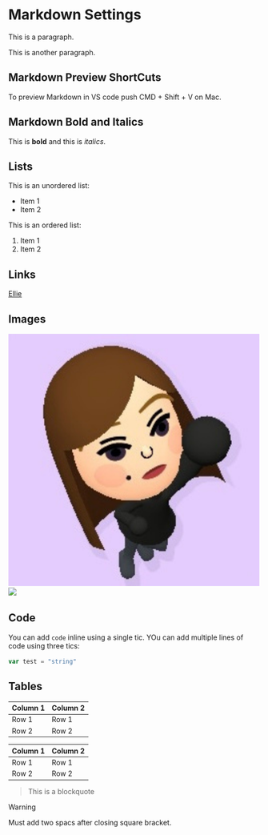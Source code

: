 
# Markdown Settings

This is a paragraph.

This is another paragraph.

## Markdown Preview ShortCuts

To preview Markdown in VS code push CMD + Shift + V on Mac.

## Markdown Bold and Italics
 This is **bold** and this is *italics*.

 ## Lists
 This is an unordered list:
 - Item 1
 - Item 2

 This is an ordered list:
 1. Item 1
 2. Item 2

 ## Links
[Ellie](https://elliedesign.framer.website/)

## Images
![EllieProfile](images/ellie.png)
<img src="ellie.png" width="100"/>

## Code
You can add `code` inline using a single tic.
YOu can add multiple lines of code using three tics:

```javascript
var test = "string"
```

## Tables

Column 1 | Column 2
-- | --
Row 1 | Row 1
Row 2 | Row 2

Column 1 | Column 2
----- | ------
Row 1 | Row 1
Row 2 | Row 2

> This is a blockquote

> [!WARNING]  
> Must add two spacs after closing square bracket.
